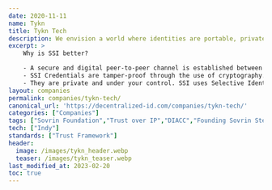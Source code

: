 ```yaml
---
date: 2020-11-11
name: Tykn
title: Tykn Tech
description: We envision a world where identities are portable, private and secure, so that no one has to lose access to their identity ever again. Creating a future of opportunity.
excerpt: >
    Why is SSI better?

    - A secure and digital peer-to-peer channel is established between ID Issuer, ID Owner and ID Verifier. When credentials are exchanged not even the Self-Sovereign Identity system provider knows what is being exchanged. Credential issuing becomes simpler and faster.
    - SSI Credentials are tamper-proof through the use of cryptography.
    - They are private and under your control. SSI uses Selective Identity disclosure technology.
layout: companies
permalink: companies/tykn-tech/
canonical_url: 'https://decentralized-id.com/companies/tykn-tech/'
categories: ["Companies"]
tags: ["Sovrin Foundation","Trust over IP","DIACC","Founding Sovrin Steward"]
tech: ["Indy"]
standards: ["Trust Framework"]
header:
  image: /images/tykn_header.webp
  teaser: /images/tykn_teaser.webp
last_modified_at: 2023-02-20
toc: true
---
```

